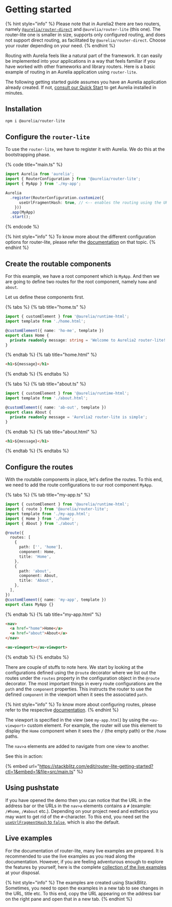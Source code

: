 # Getting started

{% hint style="info" %}
Please note that in Aurelia2 there are two routers, namely [`@aurelia/router-direct`](../routing/getting-started.md) and `@aurelia/router-lite` (this one).
The router-lite one is smaller in size, supports only configured routing, and does not support direct routing, as facilitated by `@aurelia/router-direct`. Choose your router depending on your need.
{% endhint %}

Routing with Aurelia feels like a natural part of the framework. It can easily be implemented into your applications in a way that feels familiar if you have worked with other frameworks and library routers.
Here is a basic example of routing in an Aurelia application using `router-lite`.

The following getting started guide assumes you have an Aurelia application already created. If not, [consult our Quick Start](../getting-started/quick-install-guide.md) to get Aurelia installed in minutes.

## Installation

```bash
npm i @aurelia/router-lite
```

## Configure the `router-lite`

To use the `router-lite`, we have to register it with Aurelia.
We do this at the bootstrapping phase.

{% code title="main.ts" %}
```typescript
import Aurelia from 'aurelia';
import { RouterConfiguration } from '@aurelia/router-lite';
import { MyApp } from './my-app';

Aurelia
  .register(RouterConfiguration.customize({
      useUrlFragmentHash: true, // <-- enables the routing using the URL `hash`
    }))
  .app(MyApp)
  .start();
```
{% endcode %}

{% hint style="info" %}
To know more about the different configuration options for router-lite, please refer the [documentation](./router-configuration.md) on that topic.
{% endhint %}

## Create the routable components

For this example, we have a root component which is `MyApp`.
And then we are going to define two routes for the root component, namely `home` and `about`.

Let us define these components first.

{% tabs %}
{% tab title="home.ts" %}
```typescript
import { customElement } from '@aurelia/runtime-html';
import template from './home.html';

@customElement({ name: 'ho-me', template })
export class Home {
  private readonly message: string = 'Welcome to Aurelia2 router-lite!';
}
```
{% endtab %}
{% tab title="home.html" %}
```html
<h1>${message}</h1>
```
{% endtab %}
{% endtabs %}

{% tabs %}
{% tab title="about.ts" %}
```typescript
import { customElement } from '@aurelia/runtime-html';
import template from './about.html';

@customElement({ name: 'ab-out', template })
export class About {
  private readonly message = 'Aurelia2 router-lite is simple';
}
```
{% endtab %}
{% tab title="about.html" %}
```html
<h1>${message}</h1>
```
{% endtab %}
{% endtabs %}

## Configure the routes

With the routable components in place, let's define the routes.
To this end, we need to add the route configurations to our root component `MyApp`.

{% tabs %}
{% tab title="my-app.ts" %}
```typescript
import { customElement } from '@aurelia/runtime-html';
import { route } from '@aurelia/router-lite';
import template from './my-app.html';
import { Home } from './home';
import { About } from './about';

@route({
  routes: [
    {
      path: ['', 'home'],
      component: Home,
      title: 'Home',
    },
    {
      path: 'about',
      component: About,
      title: 'About',
    },
  ],
})
@customElement({ name: 'my-app', template })
export class MyApp {}

```
{% endtab %}
{% tab title="my-app.html" %}
```html
<nav>
  <a href="home">Home</a>
  <a href="about">About</a>
</nav>

<au-viewport></au-viewport>
```
{% endtab %}
{% endtabs %}

There are couple of stuffs to note here.
We start by looking at the configurations defined using the `@route` decorator where we list out the routes under the `routes` property in the configuration object in the `@route` decorator.
The most important things in every route configurations are the `path` and the `component` properties.
This instructs the router to use the defined `component` in the viewport when it sees the associated `path`.

{% hint style="info" %}
To know more about configuring routes, please refer to the respective [documentation](./configuring-routes.md).
{% endhint %}

The viewport is specified in the view (see `my-app.html`) by using the `<au-viewport>` custom element.
For example, the router will use this element to display the `Home` component when it sees the `/` (the empty path) or the `/home` paths.

The `nav>a` elements are added to navigate from one view to another.

See this in action:

{% embed url="https://stackblitz.com/edit/router-lite-getting-started?ctl=1&embed=1&file=src/main.ts" %}

## Using pushstate

If you have opened the demo then you can notice that the URL in the address bar or the URLs in the `nav>a` elements contains a `#` (example: `/#home`, `/#about` etc.).
Depending on your project need and esthetics you may want to get rid of the `#`-character.
To this end, you need set the [`useUrlFragmentHash` to `false`](./router-configuration.md#choose-between-hash-and-pushstate-routing-using-useurlfragmenthash), which is also the default.

## Live examples

For the documentation of router-lite, many live examples are prepared.
It is recommended to use the live examples as you read along the documentation.
However, if you are feeling adventurous enough to explore the features by yourself, here is the complete [collection of the live examples](https://stackblitz.com/@Sayan751/collections/router-lite) at your disposal.

{% hint style="info" %}
The examples are created using StackBlitz.
Sometimes, you need to open the examples in a new tab to see changes in the URL, title etc.
To this end, copy the URL appearing on the address bar on the right pane and open that in a new tab.
{% endhint %}
